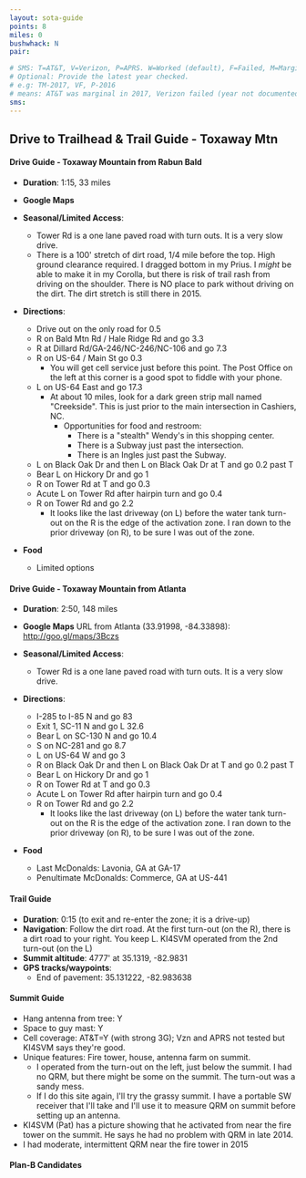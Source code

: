 ```yaml
---
layout: sota-guide
points: 8
miles: 0
bushwhack: N
pair: 

# SMS: T=AT&T, V=Verizon, P=APRS. W=Worked (default), F=Failed, M=Marginal (some failed).
# Optional: Provide the latest year checked.
# e.g: TM-2017, VF, P-2016
# means: AT&T was marginal in 2017, Verizon failed (year not documented), APRS worked in 2016.
sms:
---
```

Drive to Trailhead & Trail Guide - Toxaway Mtn
--------------------------------------------------------
#### Drive Guide - Toxaway Mountain from Rabun Bald

* **Duration**: 1:15, 33 miles
* **Google Maps** 
* **Seasonal/Limited Access**: 
    * Tower Rd is a one lane paved road with turn outs.  It is a very slow drive.
    * There is a 100' stretch of dirt road, 1/4 mile before the top.  High ground clearance required.  I dragged bottom in my Prius.  I *might* be able to make it in my Corolla, but there is risk of trail rash from driving on the shoulder.  There is NO place to park without driving on the dirt.  The dirt stretch is still there in 2015.
* **Directions**:
    * Drive out on the only road for 0.5
    * R on Bald Mtn Rd / Hale Ridge Rd and go 3.3
    * R at Dillard Rd/GA-246/NC-246/NC-106 and go 7.3
    * R on US-64 / Main St go 0.3
        * You will get cell service just before this point.  The Post Office on the left at this corner is a good spot to fiddle with your phone.
    * L on US-64 East and go 17.3
        * At about 10 miles, look for a dark green strip mall named "Creekside".  This is just prior to the main intersection in Cashiers, NC.
            * Opportunities for food and restroom:
                * There is a "stealth" Wendy's in this shopping center.
                * There is a Subway just past the intersection.
                * There is an Ingles just past the Subway.
    * L on Black Oak Dr and then L on Black Oak Dr at T and go 0.2 past T
    * Bear L on Hickory Dr and go 1
    * R on Tower Rd at T and go 0.3
    * Acute L on Tower Rd after hairpin turn and go 0.4
    * R on Tower Rd and go 2.2
        * It looks like the last driveway (on L) before the water tank turn-out on the R is the edge of the activation zone.  I ran down to the prior driveway (on R), to be sure I was out of the zone.

* **Food**
    * Limited options

#### Drive Guide - Toxaway Mountain from Atlanta

* **Duration**: 2:50, 148 miles
* **Google Maps** URL from Atlanta (33.91998, -84.33898): http://goo.gl/maps/3Bczs
* **Seasonal/Limited Access**: 
    * Tower Rd is a one lane paved road with turn outs.  It is a very slow drive.
* **Directions**:
    * I-285 to I-85 N and go 83
    * Exit 1, SC-11 N and go L 32.6
    * Bear L on SC-130 N and go 10.4
    * S on NC-281 and go 8.7
    * L on US-64 W and go 3
    * R on Black Oak Dr and then L on Black Oak Dr at T and go 0.2 past T
    * Bear L on Hickory Dr and go 1
    * R on Tower Rd at T and go 0.3
    * Acute L on Tower Rd after hairpin turn and go 0.4
    * R on Tower Rd and go 2.2
        * It looks like the last driveway (on L) before the water tank turn-out on the R is the edge of the activation zone.  I ran down to the prior driveway (on R), to be sure I was out of the zone.

* **Food**
    * Last McDonalds: Lavonia, GA at GA-17
    * Penultimate McDonalds: Commerce, GA at US-441

#### Trail Guide

* **Duration**: 0:15 (to exit and re-enter the zone; it is a drive-up)
* **Navigation**:  Follow the dirt road.  At the first turn-out (on the R), there is a dirt road to your right. You keep L.  KI4SVM operated from the 2nd turn-out (on the L)
* **Summit altitude**: 4777' at 35.1319, -82.9831
* **GPS tracks/waypoints**:
    * End of pavement: 35.131222, -82.983638

#### Summit Guide

* Hang antenna from tree: Y
* Space to guy mast: Y
* Cell coverage: AT&T=Y (with strong 3G); Vzn and APRS not tested but KI4SVM says they're good.
* Unique features: Fire tower, house, antenna farm on summit.  
    * I operated from the turn-out on the left, just below the summit.  I had no QRM, but there might be some on the summit.  The turn-out was a sandy mess.
    * If I do this site again, I'll try the grassy summit. I have a portable SW receiver that I'll take and I'll use it to measure QRM on summit before setting up an antenna.
* KI4SVM (Pat) has a picture showing that he activated from near the fire tower on the summit.  He says he had no problem with QRM in late 2014.
* I had moderate, intermittent QRM near the fire tower in 2015

#### Plan-B Candidates
